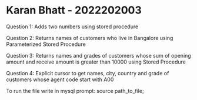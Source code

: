 # Karan Bhatt - 2022202003

Question 1:
Adds two numbers using stored procedure


Question 2:
Returns names of customers who live in Bangalore using Parameterized Stored Procedure


Question 3:
Returns names and grades of customers whose sum of opening amount and receive amount is greater than 10000 using Stored Procedure


Question 4:
Explicit cursor to get names, city, country and grade of customers whose agent code start with A00


To run the file write in mysql prompt:
source path_to_file;
